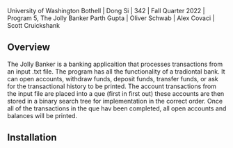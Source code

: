 
University of Washington Bothell | Dong Si | 342 | Fall Quarter 2022 | Program 5, The Jolly Banker
Parth Gupta | Oliver Schwab | Alex Covaci | Scott Cruickshank

## Overview
The Jolly Banker is a banking applicaition that processes transactions from an input .txt file. The program has all the functionality of a tradiontal bank. It can  open accounts, withdraw funds, deposit funds, transfer funds, or ask for the transactional history to be printed. The account transactions from the input file are placed into a que (first in first out) these accounts are then stored in a binary search tree for implementation in the correct order. Once all of the transactions in the que hav been completed, all open accounts and balances will be printed. 

## Installation 





  
